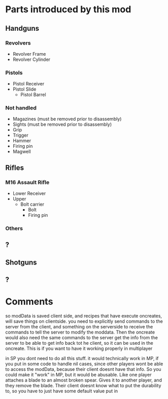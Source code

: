 # Parts introduced by this mod

## Handguns

### Revolvers

* Revolver Frame
* Revolver Cylinder

### Pistols

* Pistol Receiver
* Pistol Slide
	* Pistol Barrel

### Not handled

* Magazines (must be removed prior to disassembly)
* Sights (must be removed prior to disassembly)
* Grip
* Trigger
* Hammer
* Firing pin
* Magwell

## Rifles

### M16 Assault Rifle

* Lower Receiver
* Upper
	* Bolt carrier
		* Bolt
		* Firing pin

### Others

## ?

## Shotguns

## ?

# Comments

so modData is saved client side, and recipes that have execute oncreates, will save things on clientside. you need to explicitly send commands to the server from the client, and something on the serverside to receive the commands to tell the server to modify the moddata. Then the oncreate would also need the same commands to the server get the info from the server to be able to get info back tot he client, so it can be used in the oncreate. This is if you want to have it working properly in multiplayer

in SP you dont need to do all this stuff. it would technically work in MP, if you put in some code to handle nil cases, since other players wont be able to access the modData, because their client doesnt have that info. So you could make it "work" in MP, but it would be abusable. Like one player attaches a blade to an almost broken spear. Gives it to another player, and they remove the blade. Their client doesnt know what to put the durability to, so you have to just have some default value put in